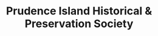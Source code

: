 ---
layout: repo
title: "Prudence Island Historical & Preservation Society"
id: 195
permalink: repos/195/
---